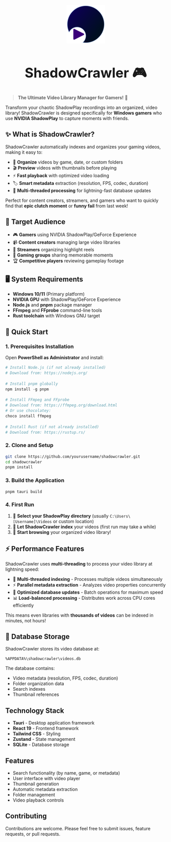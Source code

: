 <p align="center">
  <img src="src-tauri/icons/icon.png" alt="ShadowCrawler Logo" width="120" />
</p>

<h1 align="center" style="font-size:3em; font-weight:bold;">ShadowCrawler 🎮</h1>

> **The Ultimate Video Library Manager for Gamers!** 🚀

Transform your chaotic ShadowPlay recordings into an organized, video library! ShadowCrawler is designed specifically for **Windows gamers** who use **NVIDIA ShadowPlay** to capture moments with friends.

## ✨ What is ShadowCrawler?

ShadowCrawler automatically indexes and organizes your gaming videos, making it easy to:
- 📁 **Organize** videos by game, date, or custom folders  
- 🎬 **Preview** videos with thumbnails before playing
- ⚡ **Fast playback** with optimized video loading
- 🏷️ **Smart metadata** extraction (resolution, FPS, codec, duration)
- 🚀 **Multi-threaded processing** for lightning-fast database updates

Perfect for content creators, streamers, and gamers who want to quickly find that **epic clutch moment** or **funny fail** from last week!

## 🎯 Target Audience

- 🎮 **Gamers** using NVIDIA ShadowPlay/GeForce Experience
- 📹 **Content creators** managing large video libraries
- 🎪 **Streamers** organizing highlight reels
- 👥 **Gaming groups** sharing memorable moments
- 🏆 **Competitive players** reviewing gameplay footage

## 🖥️ System Requirements

- **Windows 10/11** (Primary platform)
- **NVIDIA GPU** with ShadowPlay/GeForce Experience
- **Node.js** and **pnpm** package manager
- **FFmpeg** and **FFprobe** command-line tools
- **Rust toolchain** with Windows GNU target

## 🚀 Quick Start

### 1. Prerequisites Installation

Open **PowerShell as Administrator** and install:

```powershell
# Install Node.js (if not already installed)
# Download from: https://nodejs.org/

# Install pnpm globally
npm install -g pnpm

# Install FFmpeg and FFprobe
# Download from: https://ffmpeg.org/download.html
# Or use chocolatey:
choco install ffmpeg

# Install Rust (if not already installed)
# Download from: https://rustup.rs/

```

### 2. Clone and Setup

```bash
git clone https://github.com/yourusername/shadowcrawler.git
cd shadowcrawler
pnpm install
```

### 3. Build the Application

```bash
pnpm tauri build 
```

### 4. First Run

1. 🎯 **Select your ShadowPlay directory** (usually `C:\Users\[Username]\Videos` or custom location)
2. 🔄 **Let ShadowCrawler index** your videos (first run may take a while)
3. 🎉 **Start browsing** your organized video library!

## ⚡ Performance Features

ShadowCrawler uses **multi-threading** to process your video library at lightning speed:

- 🧵 **Multi-threaded indexing** - Processes multiple videos simultaneously
- ⚡ **Parallel metadata extraction** - Analyzes video properties concurrently  
- 🚀 **Optimized database updates** - Batch operations for maximum speed
- 📊 **Load-balanced processing** - Distributes work across CPU cores efficiently

This means even libraries with **thousands of videos** can be indexed in minutes, not hours!

## 📁 Database Storage

ShadowCrawler stores its video database at:
```
%APPDATA%\shadowcrawler\videos.db
```

The database contains:
- Video metadata (resolution, FPS, codec, duration)
- Folder organization data
- Search indexes
- Thumbnail references

## Technology Stack

- **Tauri** - Desktop application framework
- **React 19** - Frontend framework
- **Tailwind CSS** - Styling
- **Zustand** - State management
- **SQLite** - Database storage

## Features

- Search functionality (by name, game, or metadata)
- User interface with video player
- Thumbnail generation
- Automatic metadata extraction
- Folder management
- Video playback controls

## Contributing

Contributions are welcome. Please feel free to submit issues, feature requests, or pull requests.

<!-- ## License

This project is open source and available under the [MIT License](LICENSE). -->
